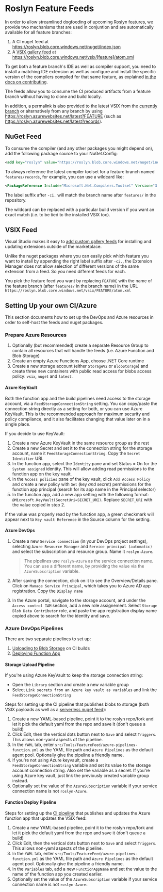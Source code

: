 # Roslyn Feature Feeds

In order to allow streamlined dogfooding of upcoming Roslyn features, 
we provide two mechanisms that are used in conjuntion and are automatically 
available for all feature branches:

1. A CI nuget feed at https://roslyn.blob.core.windows.net/nuget/index.json
2. A [VSIX gallery feed](https://docs.microsoft.com/en-us/visualstudio/extensibility/private-galleries) 
   at https://roslyn.blob.core.windows.net/vsix/[feature]/atom.xml

To get both a feature branch's IDE as well as compiler support, you need 
to install a matching IDE extension as well as configure and install the 
specific version of the compilers compiled for that same feature, as explained 
[in the docs on contributing](https://github.com/dotnet/roslyn/blob/master/docs/contributing/Building%2C%20Debugging%2C%20and%20Testing%20on%20Windows.md#deploying-with-vsix-and-nuget-package). 

The feeds allow you to consume the CI produced artifacts from a feature 
branch without having to clone and build locally.

In addition, a permalink is also provided to the latest VSIX from the 
[currently branch](https://roslyn.azurewebsites.net/latest) or alternatively 
from any branch by using https://roslyn.azurewebsites.net/latest?FEATURE (such 
as https://roslyn.azurewebsites.net/latest?records).


## NuGet Feed

To consume the compiler (and any other packages you might depend on), add 
the following package source to your NuGet.Config:

```xml
<add key="roslyn" value="https://roslyn.blob.core.windows.net/nuget/index.json" />
```

To always reference the latest compiler toolset for a feature branch named 
`features/records`, for example, you can use a wildcard like:

```xml
<PackageReference Include="Microsoft.Net.Compilers.Toolset" Version="3.7.0-ci.records.*" />
```

The label suffix after `-ci.` will match the branch name after `features/` in 
the repository.

The wildcard can be replaced with a particular build version if you want an 
exact match (i.e. to be tied to the installed VSIX too).

## VSIX Feed

Visual Studio makes it easy to [add custom gallery feeds](https://docs.microsoft.com/en-us/visualstudio/extensibility/private-galleries) 
for installing and updating extensions outside of the marketplace.  

Unlike the nuget packages where you can easily pick which feature you want 
to install by appending the right label suffix after `-ci.`, the Extension 
Manager does not allow selection of different versions of the same extension 
from a feed. So you need different feeds for each.

You pick the feature feed you want by replacing `FEATURE` with the name of 
the feature branch (after `features/` in the branch name) in the URL  
`https://roslyn.blob.core.windows.net/vsix/FEATURE/atom.xml`


## Setting Up your own CI/Azure

This section documents how to set up the DevOps and Azure resources in order 
to self-host the feeds and nuget packages.

### Prepare Azure Resources

1. Optionally (but recommended) create a separate Resource Group to contain 
   all resources that will handle the feeds (i.e. Azure Function and Blob 
   Storage)
2. Create an empty Azure Functions App, choose .NET Core runtime
3. Create a new storage account (either `StorageV2` or `BlobStorage`) and 
   create three new containers with public read access for blobs access policy:
   `vsix`, `nuget` and `latest`.

#### Azure KeyVault

Both the function app and the build pipelines need access to the storage 
account, via a `FeedStorageConnectionString` setting. You can copy/paste 
the connection string directly as a setting for both, or you can use 
Azure KeyVault. This is the recommended approach for maximum security and 
policy compliance, and it also facilitates changing that value later on 
in a single place.

If you decide to use KeyVault:
1. Create a new Azure KeyVault in the same resource group as the rest
2. Create a new Secret and set it to the connection string for the 
   storage account, name it `FeedStorageConnectionString`. Copy the 
   `Secret Identifier` URI.
3. In the function app, select the `Identity` pane and set Status = On for 
   the `System assigned` identity. This will allow adding read permissions 
   to the function app on the key vault.
4. In the `Access policies` pane of the key vault, click `Add Access Policy` 
   and create a new policy with `Get` (key *and* secret) permissions for the 
   function app principal (search for its app name in the Principal selector)
5. In the function app, add a new app setting with the following format: 
   `@Microsoft.KeyVault(SecretUri=SECRET_URI)`. Replace `SECRET_URI` with the 
   value copied in step 2. 
 
If the value was properly read by the function app, a green checkmark will 
appear next to `Key vault Reference` in the Source column for the setting.

#### Azure DevOps

1. Create a new `Service connection` (in your DevOps project settings), 
   selecting `Azure Resource Manager` and `Service principal (automatic)` 
   and select the subscription and resource group. Name it `roslyn-Azure`.
   
   > The pipelines use `roslyn-Azure` as the service connection name. You 
   > can use a different name, by providing the value via the `AzureSubscription` 
   > variable.

2. After saving the connection, click on it to see the Overview/Details pane.
   Click on `Manage Service Principal`, which takes you to Azure AD app 
   registration. Copy the `Display name`

3. In the Azure portal, navigate to the storage account, and under the 
   `Access control IAM` section, add a new role assignement. Select 
   `Storage Blob Data Contributor` role, and paste the app registration display 
   name copied above to search for the identity and save.


### Azure DevOps Pipelines

There are two separate pipelines to set up:

1. [Uploading to Blob Storage](azure-pipelines-feeds.yml) on CI builds
2. [Deploying Function App](azure-pipelines-function.yml)


#### Storage Upload Pipeline

If you're using Azure KeyVault to keep the storage connection string:
* Open the `Library` section and create a new variable group
* Select `Link secrets from an Azure key vault as variables` and link the 
  `FeedStorageConnectionString`

Steps for setting up the CI pipeline that publishes blobs to storage (both 
VSIX payloads as well as a [serverless nuget feed](https://www.cazzulino.com/serverless-nuget-feed.html)):

1. Create a new YAML-based pipeline, point it to the roslyn repo/fork and 
   let it pick the default yaml from the repo and save it (don't queue a build)
2. Click Edit, then the vertical dots button next to `Save` and select `Triggers`.
   This allows non-yaml aspects of the pipeline.
3. In the `YAML` tab, enter `src/Tools/FeatureFeed/azure-pipelines-function.yml` 
   as the YAML file path and `Azure Pipelines` as the default agent pool. 
   Optionally give the pipeline a friendly name.
4. If you're not using Azure keyvault, create a `FeedStorageConnectionString` 
   variable and set its value to the storage account connection string. Also set 
   the variable as a secret. 
   If you're using Azure key vault, just link the previously created variable 
   group instead.
5. Optionally set the value of the `AzureSubscription` variable if your service 
   connection name is not `roslyn-Azure`.
   
#### Function Deploy Pipeline

Steps for setting up the [CI pipeline](azure-pipelines-function.yml) that 
publishes and updates the Azure function app that updates the VSIX feed:

1. Create a new YAML-based pipeline, point it to the roslyn repo/fork and 
   let it pick the default yaml from the repo and save it (don't queue a build)
2. Click Edit, then the vertical dots button next to `Save` and select `Triggers`.
   This allows non-yaml aspects of the pipeline.
3. In the `YAML` tab, enter `src/Tools/FeatureFeed/azure-pipelines-function.yml` 
   as the YAML file path and `Azure Pipelines` as the default agent pool. 
   Optionally give the pipeline a friendly name.
4. In the `Variables` tab, add a new `FunctionAppName` and set the value to the 
   name of the function app you created earlier.
5. Optionally set the value of the `AzureSubscription` variable if your service 
   connection name is not `roslyn-Azure`.
